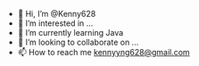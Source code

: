 - 👋 Hi, I’m @Kenny628
- 👀 I’m interested in ...
- 🌱 I’m currently learning Java
- 💞️ I’m looking to collaborate on ...
- 📫 How to reach me kennyyng628@gmail.com

<!---
Kenny628/Kenny628 is a ✨ special ✨ repository because its `README.md` (this file) appears on your GitHub profile.
You can click the Preview link to take a look at your changes.
--->
